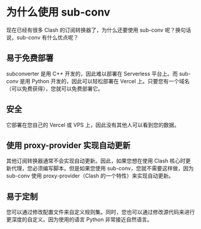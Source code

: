 # 为什么使用 sub-conv

现在已经有很多 Clash 的订阅转换器了，为什么还要使用 sub-conv 呢？换句话说，sub-conv 有什么优点呢？  

## 易于免费部署
subconverter 是用 C++ 开发的，因此难以部署在 Serverless 平台上。而 sub-conv 是用 Python 开发的，因此可以轻松部署在 Vercel 上。只要您有一个域名（可以免费获得），您就可以免费部署它。  

## 安全
它部署在您自己的 Vercel 或 VPS 上，因此没有其他人可以看到您的数据。  

## 使用 proxy-provider 实现自动更新
其他订阅转换器通常不会实现自动更新。因此，如果您想在使用 Clash 核心时更新代理，您必须编写脚本。但是如果您使用 sub-conv，您就不需要这样做，因为 sub-conv 使用 proxy-provider（Clash 的一个特性）来实现自动更新。  

## 易于定制
您可以通过修改配置文件来自定义规则集。同时，您也可以通过修改源代码来进行更深度的自定义。因为使用的语言 Python 非常接近自然语言。 
